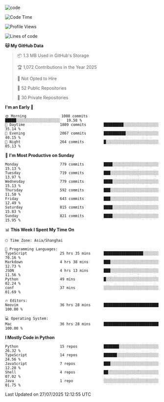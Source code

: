 
<!--
**liuyaanng/liuyaanng** is a ✨ _special_ ✨ repository because its `README.md` (this file) appears on your GitHub profile.

Here are some ideas to get you started:

- 🔭 I’m currently working on ...
- 🌱 I’m currently learning ...
- 👯 I’m looking to collaborate on ...
- 🤔 I’m looking for help with ...
- 💬 Ask me about ...
- 📫 How to reach me: ...
- 😄 Pronouns: ...
- ⚡ Fun fact: ...
-->


![code](https://cdn.jsdelivr.net/gh/liuyaanng/liuyaanng@1.0/code.gif) 

<!--START_SECTION:waka-->
![Code Time](http://img.shields.io/badge/Code%20Time-1%2C734%20hrs%2030%20mins-blue)

![Profile Views](http://img.shields.io/badge/Profile%20Views-0-blue)

![Lines of code](https://img.shields.io/badge/From%20Hello%20World%20I%27ve%20Written-26.3%20million%20lines%20of%20code-blue)

**🐱 My GitHub Data** 

> 📦 1.3 MB Used in GitHub's Storage 
 > 
> 🏆 1,072 Contributions in the Year 2025
 > 
> 🚫 Not Opted to Hire
 > 
> 📜 52 Public Repositories 
 > 
> 🔑 30 Private Repositories 
 > 
**I'm an Early 🐤** 

```text
🌞 Morning                1008 commits        █████░░░░░░░░░░░░░░░░░░░░   19.58 % 
🌆 Daytime                1809 commits        █████████░░░░░░░░░░░░░░░░   35.14 % 
🌃 Evening                2067 commits        ██████████░░░░░░░░░░░░░░░   40.15 % 
🌙 Night                  264 commits         █░░░░░░░░░░░░░░░░░░░░░░░░   05.13 % 
```
📅 **I'm Most Productive on Sunday** 

```text
Monday                   779 commits         ████░░░░░░░░░░░░░░░░░░░░░   15.13 % 
Tuesday                  719 commits         ███░░░░░░░░░░░░░░░░░░░░░░   13.97 % 
Wednesday                779 commits         ████░░░░░░░░░░░░░░░░░░░░░   15.13 % 
Thursday                 592 commits         ███░░░░░░░░░░░░░░░░░░░░░░   11.50 % 
Friday                   643 commits         ███░░░░░░░░░░░░░░░░░░░░░░   12.49 % 
Saturday                 815 commits         ████░░░░░░░░░░░░░░░░░░░░░   15.83 % 
Sunday                   821 commits         ████░░░░░░░░░░░░░░░░░░░░░   15.95 % 
```


📊 **This Week I Spent My Time On** 

```text
🕑︎ Time Zone: Asia/Shanghai

💬 Programming Languages: 
TypeScript               25 hrs 35 mins      ██████████████████░░░░░░░   70.16 % 
Markdown                 4 hrs 38 mins       ███░░░░░░░░░░░░░░░░░░░░░░   12.73 % 
JSON                     4 hrs 13 mins       ███░░░░░░░░░░░░░░░░░░░░░░   11.56 % 
Python                   49 mins             █░░░░░░░░░░░░░░░░░░░░░░░░   02.24 % 
conf                     37 mins             ░░░░░░░░░░░░░░░░░░░░░░░░░   01.69 % 

🔥 Editors: 
Neovim                   36 hrs 28 mins      █████████████████████████   100.00 % 

💻 Operating System: 
Mac                      36 hrs 28 mins      █████████████████████████   100.00 % 
```

**I Mostly Code in Python** 

```text
Python                   15 repos            ███████░░░░░░░░░░░░░░░░░░   26.32 % 
TypeScript               14 repos            ██████░░░░░░░░░░░░░░░░░░░   24.56 % 
JavaScript               7 repos             ███░░░░░░░░░░░░░░░░░░░░░░   12.28 % 
Shell                    4 repos             ██░░░░░░░░░░░░░░░░░░░░░░░   07.02 % 
Java                     1 repo              ░░░░░░░░░░░░░░░░░░░░░░░░░   01.75 % 
```




 Last Updated on 27/07/2025 12:12:55 UTC
<!--END_SECTION:waka-->
